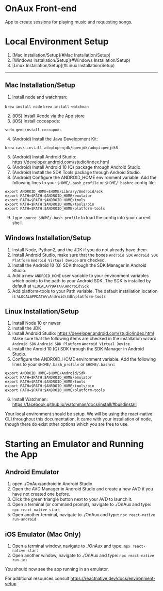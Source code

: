 # OnAux Front-end

App to create sessions for playing music and requesting songs.

# Local Environment Setup

1. [Mac Installation/Setup](#Mac Installation/Setup)
2. [Windows Installation/Setup](#Windows Installation/Setup)
3. [Linux Installation/Setup](#Linux Installation/Setup)

---

## Mac Installation/Setup

1. Install node and watchman:

`brew install node`
`brew install watchman`

2. (iOS) Install Xcode via the App store
3. (iOS) Install cocoapods:

`sudo gem install cocoapods`

4. (Android) Install the Java Development Kit:

`brew cask install adoptopenjdk/openjdk/adoptopenjdk8`

5. (Android) Install Android Studio: https://developer.android.com/studio/index.html
6. (Android) Install Android 10 (Q) package through Android Studio.
7. (Android) Install the SDK Tools package through Android Studio.
8. (Android) Configure the ANDROID_HOME environment variable.  Add the
following lines to your `$HOME/.bash_profile` or `$HOME/.bashrc` config file:

```
export ANDROID_HOME=$HOME/Library/Android/sdk
export PATH=$PATH:$ANDROID_HOME/emulator
export PATH=$PATH:$ANDROID_HOME/tools
export PATH=$PATH:$ANDROID_HOME/tools/bin
export PATH=$PATH:$ANDROID_HOME/platform-tools
```

9. Type `source $HOME/.bash_profile` to load the config into your current shell.

## Windows Installation/Setup

1. Install Node, Python2, and the JDK if you do not already have them.
2. Install Android Studio, make sure that the boxes
`Android SDK`
`Android SDK Platform`
`Android Virtual Device`
are checked.
3. Install the Android 10 (Q) SDK through the SDK Manager in Android Studio.
4. Add a new `ANDROID_HOME` user variable to your environment variables which
points to the path to your Android SDK.  The SDK is installed by default at
`%LOCALAPPDATA%\Android\Sdk`
5. Add platform-tools to your Path variable.  The default installation location
is `%LOCALAPPDATA%\Android\Sdk\platform-tools`

## Linux Installation/Setup

1. Install Node 10 or newer
2. Install the JDK
3. Install Android Studio: https://developer.android.com/studio/index.html
Make sure that the following items are checked in the installation wizard:
`Android SDK`
`Android SDK Platform`
`Android Virtual Device`
4. Install the Anroid 10 (Q) SDK through the SDK Manager in Android Studio.
5. Configure the ANDROID_HOME environment variable.  Add the following lines
to your `$HOME/.bash_profile` or `$HOME/.bashrc`:
```
export ANDROID_HOME=$HOME/Android/Sdk
export PATH=$PATH:$ANDROID_HOME/emulator
export PATH=$PATH:$ANDROID_HOME/tools
export PATH=$PATH:$ANRDOID_HOME/tools/bin
export PATH=$PATH:$ANDROID_HOME/platform-tools
```
6. Install Watchman: https://facebook.github.io/watchman/docs/install/#buildinstall

Your local environment should be setup.  We will be using the react-native CLI
throughout this documentation.  It came with your installation of node,
though there do exist other options which you are free to use.

# Starting an Emulator and Running the App

## Android Emulator

1. open ./OnAux/android in Android Studio
2. Open the AVD Manager in Android Studio and create a new AVD if you have not
created one before.
3. Click the green triangle button next to your AVD to launch it.
4. Open a terminal (or command prompt), navigate to ./OnAux and type:
`npx react-native start`
5. Open another terminal, navigate to ./OnAux and type:
`npx react-native run-android`

## iOS Emulator (Mac Only)

1. Open a terminal window, navigate to ./OnAux and type:
`npx react-native start`
2. Open another window, navigate to ./OnAux and type:
`npx react-native run-ios`

You should now see the app running in an emulator.

For additional resources consult
https://reactnative.dev/docs/environment-setup